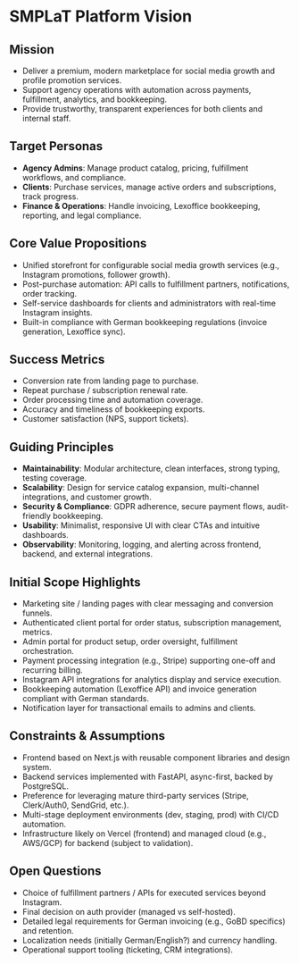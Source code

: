# SMPLaT Platform Vision

## Mission
- Deliver a premium, modern marketplace for social media growth and profile promotion services.
- Support agency operations with automation across payments, fulfillment, analytics, and bookkeeping.
- Provide trustworthy, transparent experiences for both clients and internal staff.

## Target Personas
- **Agency Admins**: Manage product catalog, pricing, fulfillment workflows, and compliance.
- **Clients**: Purchase services, manage active orders and subscriptions, track progress.
- **Finance & Operations**: Handle invoicing, Lexoffice bookkeeping, reporting, and legal compliance.

## Core Value Propositions
- Unified storefront for configurable social media growth services (e.g., Instagram promotions, follower growth).
- Post-purchase automation: API calls to fulfillment partners, notifications, order tracking.
- Self-service dashboards for clients and administrators with real-time Instagram insights.
- Built-in compliance with German bookkeeping regulations (invoice generation, Lexoffice sync).

## Success Metrics
- Conversion rate from landing page to purchase.
- Repeat purchase / subscription renewal rate.
- Order processing time and automation coverage.
- Accuracy and timeliness of bookkeeping exports.
- Customer satisfaction (NPS, support tickets).

## Guiding Principles
- **Maintainability**: Modular architecture, clean interfaces, strong typing, testing coverage.
- **Scalability**: Design for service catalog expansion, multi-channel integrations, and customer growth.
- **Security & Compliance**: GDPR adherence, secure payment flows, audit-friendly bookkeeping.
- **Usability**: Minimalist, responsive UI with clear CTAs and intuitive dashboards.
- **Observability**: Monitoring, logging, and alerting across frontend, backend, and external integrations.

## Initial Scope Highlights
- Marketing site / landing pages with clear messaging and conversion funnels.
- Authenticated client portal for order status, subscription management, metrics.
- Admin portal for product setup, order oversight, fulfillment orchestration.
- Payment processing integration (e.g., Stripe) supporting one-off and recurring billing.
- Instagram API integrations for analytics display and service execution.
- Bookkeeping automation (Lexoffice API) and invoice generation compliant with German standards.
- Notification layer for transactional emails to admins and clients.

## Constraints & Assumptions
- Frontend based on Next.js with reusable component libraries and design system.
- Backend services implemented with FastAPI, async-first, backed by PostgreSQL.
- Preference for leveraging mature third-party services (Stripe, Clerk/Auth0, SendGrid, etc.).
- Multi-stage deployment environments (dev, staging, prod) with CI/CD automation.
- Infrastructure likely on Vercel (frontend) and managed cloud (e.g., AWS/GCP) for backend (subject to validation).

## Open Questions
- Choice of fulfillment partners / APIs for executed services beyond Instagram.
- Final decision on auth provider (managed vs self-hosted).
- Detailed legal requirements for German invoicing (e.g., GoBD specifics) and retention.
- Localization needs (initially German/English?) and currency handling.
- Operational support tooling (ticketing, CRM integrations).

